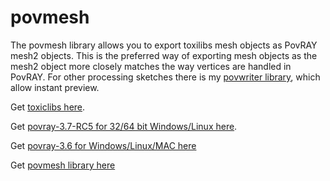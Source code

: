 # povmesh #

The povmesh library allows you to export toxilibs mesh objects as PovRAY mesh2 objects. This is the preferred way of exporting mesh objects as the mesh2 object more closely matches the way vertices are handled in PovRAY. For other processing sketches there is my [povwriter library](http://java.net/projects/povwriter/downloads), which allow instant preview.

Get [toxiclibs here](http://hg.postspectacular.com/toxiclibs/downloads/). 

Get [povray-3.7-RC5 for 32/64 bit Windows/Linux here](http://www.povray.org/beta/).

Get [povray-3.6 for Windows/Linux/MAC here](http://www.povray.org/download/#binaries)

Get [povmesh library here](https://github.com/monkstone/povmesh/downloads)


